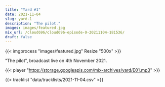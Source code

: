 ```yaml
---
title: "Yard #1"
date: 2021-11-04
slug: yard-1
description: "The pilot."
images: images/featured.jpg
mix_url: /cloud696/cloud696-episode-0-20211104-181536/
draft: false
---
```


{{< imgprocess "images/featured.jpg" Resize "500x" >}}

"The pilot", broadcast live on 4th November 2021.

{{< player "https://storage.googleapis.com/mix-archives/yard/E01.mp3" >}}

{{< tracklist "data/tracklists/2021-11-04.csv" >}}
